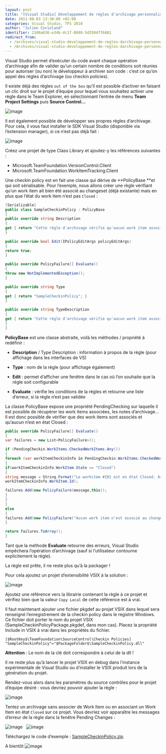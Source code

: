 ```yaml
---
layout: post
title: "[Visual Studio] Développement de règles d'archivage personnalisées pour TFS"
date: 2011-08-03 13:30:00 +02:00
categories: Visual Studio, TFS 2010
author: "Julien Corioland"
identifier: 2100a636-e34b-4c1f-8688-5d350dff6881
redirect_from:
  - /archives/visual-studio-developpement-de-regles-darchivage-personnalisees-pour-tfs
  - /Archives/visual-studio-developpement-de-regles-darchivage-personnalisees-pour-tfs
---
```


Visual Studio permet d’exécuter du code avant chaque opération d’archivage afin de valider qu’un certain nombre de conditions soit réunies pour autoriser (ou non) le développeur à archiver son code : c’est ce qu’on appel des règles d’archivage (ou checkin policies).

Il existe déjà des règles `out of the box` qu’il est possible d’activer en faisant un clic droit sur le projet d’équipe pour lequel vous souhaitez activer une règle dans le Team Explorer, en sélectionnant l’entrée de menu **Team Project Settings** puis **Source Control…**

![image](/images/visual-studio-developpement-de-regles-darchivage-personnalisees-pour-tfs/bdbc514f-c1f2-4c55-bbcf-97b1707c748b.jpg)

Il est également possible de développer ses propres règles d’archivage. Pour cela, il vous faut installer le SDK Visual Studio (disponible via l’extension manager), si ce n’est pas déjà fait :

![image](/images/visual-studio-developpement-de-regles-darchivage-personnalisees-pour-tfs/09e4c37f-a9a7-4b50-8749-c15a3a9476d9.jpg)

Créez une projet de type Class Library et ajoutez-y les références suivantes :

- Microsoft.TeamFoundation.VersionControl.Client
- Microsoft.TeamFoundation.WorkItemTracking.Client

Une checkin policy est en fait une classe qui dérive de **PolicyBase **et qui soit sérialisable. Pour l’exemple, nous allons créer une règle vérifiant qu’un work item ait bien été associé au changeset (déjà existante) mais en plus que l’état du work item n’est pas `Closed` :

```csharp
[Serializable]
public class SampleCheckinPolicy : PolicyBase
{
public override string Description
{
get { return "Cette règle d'archivage vérifie qu'aucun work item associé au changeset n'est en état Closed."; }
}

public override bool Edit(IPolicyEditArgs policyEditArgs)
{
return true;
}

public override PolicyFailure[] Evaluate()
{
throw new NotImplementedException();
}

public override string Type
{
get { return "SampleCheckinPolicy"; }
}

public override string TypeDescription
{
get { return "Cette règle d'archivage vérifie qu'aucun work item associé au changeset n'est en état Closed."; }
}
}
```

**PolicyBase** est une classe abstraite, voilà les méthodes / propriété à redéfinir :

- **Description** / Type Description : information à propos de la règle (pour affichage dans les interfaces de VS)

- **Type** : nom de la règle (pour affichage également)

- **Edit** : permet d’afficher une fenêtre dans le cas où l’on souhaite que la règle soit configurable

- **Evaluate** : vérifie les conditions de la règles et retourne une liste d’erreur, si la règle n’est pas validée

La classe PolicyBase expose une propriété PendingChecking sur laquelle il est possible de récupérer les work items associées, les notes d’archivage… Il est donc possible de vérifier que des work items sont associés et qu’aucun n’est en état Closed :

```csharp
public override PolicyFailure[] Evaluate()
{
var failures = new List<PolicyFailure>();

if (PendingCheckin.WorkItems.CheckedWorkItems.Any())
{
foreach (var workItemCheckinInfo in PendingCheckin.WorkItems.CheckedWorkItems)
{
if(workItemCheckinInfo.WorkItem.State == "Closed")
{
string message = String.Format("Le workitem #{0} est en état Closed. Archivage impossible",
workItemCheckinInfo.WorkItem.Id);

failures.Add(new PolicyFailure(message,this));
}
}
}
else
{
failures.Add(new PolicyFailure("Aucun work item n'est associé au changeset !", this));
}

return failures.ToArray();
}
```

Tant que la méthode **Evaluate** retourne des erreurs, Visual Studio empêchera l’opération d’archivage (sauf si l’utilisateur contourne explicitement la règle).

La règle est prête, il ne reste plus qu’à la packager !

Pour cela ajoutez un projet d’extensibilité VSIX à la solution :

![image](/images/visual-studio-developpement-de-regles-darchivage-personnalisees-pour-tfs/01b3bc1d-607a-452b-a255-ece4bac497fd.jpg)

Ajoutez une référence vers la librairie contenant la règle à ce projet et vérifiez bien que la valeur `Copy Local` de cette référence est à vrai.

Il faut maintenant ajouter une fichier pkgdef au projet VSIX dans lequel sera renseigné l’enregistrement de la checkin policy dans le registre Windows. Ce fichier doit porter le nom du projet VSIX (SampleCheckinPolicyPackage.pkgdef, dans mon cas). Placez la propriété Include in VSIX à vrai dans les propriétés du fichier.

```
[$RootKey$\TeamFoundation\SourceControl\Checkin Policies]
"SampleCheckinPolicy"="$PackageFolder$\SampleCheckinPolicy.dll"
```

**Attention** : Le nom de la clé doit correspondre à celui de la dll !

Il ne reste plus qu’à lancer le projet VSIX en debug dans l’instance expérimentale de Visual Studio ou d’installer le VSIX produit lors de la génération du projet.

Rendez-vous alors dans les paramètres du source contrôles pour le projet d’équipe désiré : vous devriez pouvoir ajouter la règle :

![image](/images/visual-studio-developpement-de-regles-darchivage-personnalisees-pour-tfs/c4425d3c-1756-4319-8221-1eab1c37e878.jpg)

Tentez un archivage sans associer de Work Item ou en associant un Work Item en état `Closed` sur ce projet. Vous devriez voir apparaître les messages d’erreur de la règle dans la fenêtre Pending Changes :

![image](/images/visual-studio-developpement-de-regles-darchivage-personnalisees-pour-tfs/32c35f33-fcec-41ce-a9f2-5e675b7e0ab3.jpg)   ![image](/images/visual-studio-developpement-de-regles-darchivage-personnalisees-pour-tfs/32c35f33-fcec-41ce-a9f2-5e675b7e0ab3.jpg)

Téléchargez le code d’exemple : [SampleCheckinPolicy.zip](http://juliencorioland.blob.core.windows.net/publicfiles/SampleCheckinPolicy.zip)

A bientôt ![image](/images/visual-studio-developpement-de-regles-darchivage-personnalisees-pour-tfs/94ebabfb-a870-4864-ac59-4fe875949036.jpg)

